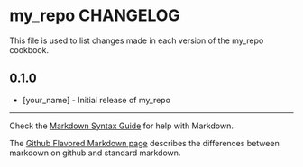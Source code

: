 my_repo CHANGELOG
=================

This file is used to list changes made in each version of the my_repo cookbook.

0.1.0
-----
- [your_name] - Initial release of my_repo

- - -
Check the [Markdown Syntax Guide](http://daringfireball.net/projects/markdown/syntax) for help with Markdown.

The [Github Flavored Markdown page](http://github.github.com/github-flavored-markdown/) describes the differences between markdown on github and standard markdown.
